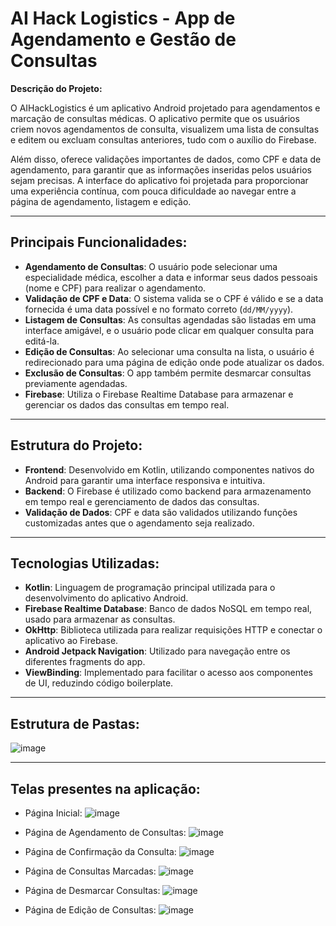 # AI Hack Logistics - App de Agendamento e Gestão de Consultas

**Descrição do Projeto:**

O AIHackLogistics é um aplicativo Android projetado para agendamentos e marcação de consultas médicas. O aplicativo permite que os usuários criem novos agendamentos de consulta, visualizem uma lista de consultas e editem ou excluam consultas anteriores, tudo com o auxílio do Firebase.

Além disso, oferece validações importantes de dados, como CPF e data de agendamento, para garantir que as informações inseridas pelos usuários sejam precisas. A interface do aplicativo foi projetada para proporcionar uma experiência contínua, com pouca dificuldade ao navegar entre a página de agendamento, listagem e edição.

---

## Principais Funcionalidades:

- **Agendamento de Consultas**: O usuário pode selecionar uma especialidade médica, escolher a data e informar seus dados pessoais (nome e CPF) para realizar o agendamento.
- **Validação de CPF e Data**: O sistema valida se o CPF é válido e se a data fornecida é uma data possível e no formato correto (`dd/MM/yyyy`).
- **Listagem de Consultas**: As consultas agendadas são listadas em uma interface amigável, e o usuário pode clicar em qualquer consulta para editá-la.
- **Edição de Consultas**: Ao selecionar uma consulta na lista, o usuário é redirecionado para uma página de edição onde pode atualizar os dados.
- **Exclusão de Consultas**: O app também permite desmarcar consultas previamente agendadas.
- **Firebase**: Utiliza o Firebase Realtime Database para armazenar e gerenciar os dados das consultas em tempo real.

---

## Estrutura do Projeto:

- **Frontend**: Desenvolvido em Kotlin, utilizando componentes nativos do Android para garantir uma interface responsiva e intuitiva.
- **Backend**: O Firebase é utilizado como backend para armazenamento em tempo real e gerenciamento de dados das consultas.
- **Validação de Dados**: CPF e data são validados utilizando funções customizadas antes que o agendamento seja realizado.

---

## Tecnologias Utilizadas:

- **Kotlin**: Linguagem de programação principal utilizada para o desenvolvimento do aplicativo Android.
- **Firebase Realtime Database**: Banco de dados NoSQL em tempo real, usado para armazenar as consultas.
- **OkHttp**: Biblioteca utilizada para realizar requisições HTTP e conectar o aplicativo ao Firebase.
- **Android Jetpack Navigation**: Utilizado para navegação entre os diferentes fragments do app.
- **ViewBinding**: Implementado para facilitar o acesso aos componentes de UI, reduzindo código boilerplate.

---

## Estrutura de Pastas:

![image](https://github.com/user-attachments/assets/6a6ebdf8-6e77-465b-9758-840e9c3c02bb)

---

## Telas presentes na aplicação:

- Página Inicial:
![image](https://github.com/user-attachments/assets/c87af1b1-b155-4654-bc04-707b51a00829)

- Página de Agendamento de Consultas:
![image](https://github.com/user-attachments/assets/b4c74a07-6be8-428e-943d-b43ad50b61c4)

- Página de Confirmação da Consulta:
![image](https://github.com/user-attachments/assets/e1c77a0e-2961-434b-a6af-187022331d41)

- Página de Consultas Marcadas:
![image](https://github.com/user-attachments/assets/355fa04b-0675-4909-9bf6-d95ae0b4a50e)

- Página de Desmarcar Consultas:
![image](https://github.com/user-attachments/assets/bfa1ed95-21b6-48ef-a0e3-65331b81d602)

- Página de Edição de Consultas:
![image](https://github.com/user-attachments/assets/f34e9326-cca1-40bf-8e28-3c3de717869e)
